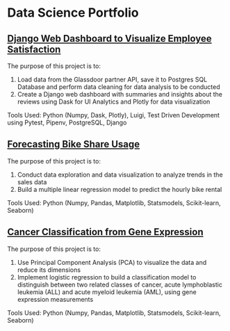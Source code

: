 # Data Science Portfolio

## [Django Web Dashboard to Visualize Employee Satisfaction](https://github.com/nr218/portfolio/tree/master/glassdoor_dashboard)

The purpose of this project is to:
1. Load data from the Glassdoor partner API, save it to Postgres SQL Database and perform data cleaning for data analysis to be conducted
2. Create a Django web dashboard with summaries and insights about the reviews using Dask for UI Analytics and Plotly for data visualization

Tools Used: Python (Numpy, Dask, Plotly), Luigi, Test Driven Development using Pytest, Pipenv, PostgreSQL, Django

## [Forecasting Bike Share Usage](https://github.com/nr218/portfolio/blob/master/Bike_Share_Usage.ipynb)

The purpose of this project is to:
1. Conduct data exploration and data visualization to analyze trends in the sales data
2. Build a multiple linear regression model to predict the hourly bike rental

Tools Used: Python (Numpy, Pandas, Matplotlib, Statsmodels, Scikit-learn, Seaborn)

## [Cancer Classification from Gene Expression](https://github.com/nr218/portfolio/blob/master/Cancer_Classification.ipynb)

The purpose of this project is to:
1. Use Principal Component Analysis (PCA) to visualize the data and reduce its dimensions
2. Implement logistic regression to build a classification model to distinguish between two related classes of cancer, acute lymphoblastic leukemia (ALL) and acute myeloid leukemia (AML), using gene expression measurements

Tools Used: Python (Numpy, Pandas, Matplotlib, Statsmodels, Scikit-learn, Seaborn)
